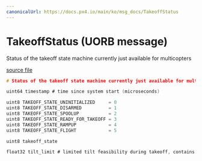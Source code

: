 ```yaml
---
canonicalUrl: https://docs.px4.io/main/ko/msg_docs/TakeoffStatus
---
```


# TakeoffStatus (UORB message)

Status of the takeoff state machine currently just available for multicopters

[source file](https://github.com/PX4/PX4-Autopilot/blob/release/1.14/msg/TakeoffStatus.msg)

```c
# Status of the takeoff state machine currently just available for multicopters

uint64 timestamp # time since system start (microseconds)

uint8 TAKEOFF_STATE_UNINITIALIZED     = 0
uint8 TAKEOFF_STATE_DISARMED          = 1
uint8 TAKEOFF_STATE_SPOOLUP           = 2
uint8 TAKEOFF_STATE_READY_FOR_TAKEOFF = 3
uint8 TAKEOFF_STATE_RAMPUP            = 4
uint8 TAKEOFF_STATE_FLIGHT            = 5

uint8 takeoff_state

float32 tilt_limit # limited tilt feasibility during takeoff, contains maximum tilt otherwise

```
